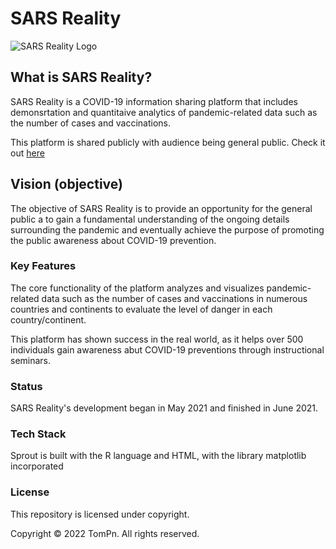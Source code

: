 # SARS Reality

![SARS Reality Logo](https://github.com/TomPn/SARS-Reality/blob/main/sars_logo.JPEG)

## What is SARS Reality?
SARS Reality is a COVID-19 information sharing platform that includes demonsrtation and quantitaive analytics of pandemic-related data such as the number of cases and vaccinations.

This platform is shared publicly with audience being general public. Check it out [here](https://tompn.github.io/SARS-Reality/)

## Vision (objective)
The objective of SARS Reality is to provide an opportunity for the general public a to gain a fundamental understanding of the ongoing details
surrounding the pandemic and eventually achieve the purpose of promoting the public awareness about COVID-19 prevention.

### Key Features
The core functionality of the platform analyzes and visualizes pandemic-related data such as the number of cases and vaccinations in numerous countries and continents to evaluate the level of danger in each country/continent.

This platform has shown success in the real world, as it helps over 500 individuals gain awareness abut COVID-19 preventions through instructional seminars.

### Status
SARS Reality's development began in May 2021 and finished in June 2021.

### Tech Stack
Sprout is built with the R language and HTML, with the library matplotlib incorporated

### License
This repository is licensed under copyright.

Copyright © 2022 TomPn. All rights reserved.
